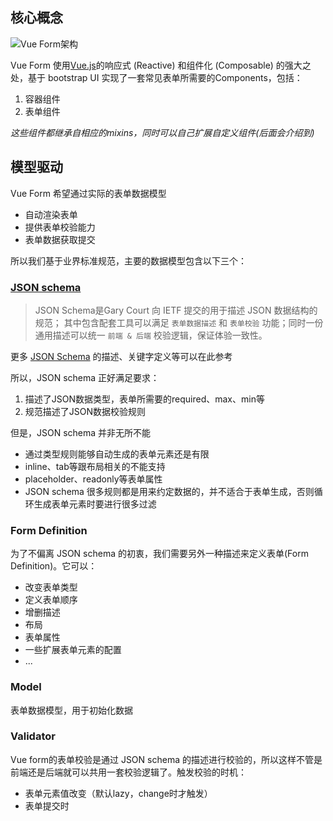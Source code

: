 ## 核心概念
![Vue Form架构](https://cbu01.alicdn.com/cms/upload/2016/035/955/2559530_1625054590.png)

Vue Form 使用[Vue.js](http://cn.vuejs.org/guide/)的响应式 (Reactive) 和组件化 (Composable) 的强大之处，基于 bootstrap UI 实现了一套常见表单所需要的Components，包括：
1. 容器组件
2. 表单组件

*这些组件都继承自相应的mixins，同时可以自己扩展自定义组件(后面会介绍到)*

## 模型驱动
Vue Form 希望通过实际的表单数据模型
* 自动渲染表单
* 提供表单校验能力
* 表单数据获取提交

所以我们基于业界标准规范，主要的数据模型包含以下三个：

### [JSON schema](http://gitlab.alibaba-inc.com/river/spec/blob/master/JSON-Schema.md)
> JSON Schema是Gary Court 向 IETF 提交的用于描述 JSON 数据结构的规范；
> 其中包含配套工具可以满足 `表单数据描述` 和 `表单校验` 功能；同时一份通用描述可以统一 `前端 & 后端` 校验逻辑，保证体验一致性。

更多 [JSON Schema](http://gitlab.alibaba-inc.com/river/spec/blob/master/JSON-Schema.md) 的描述、关键字定义等可以在此参考

所以，JSON schema 正好满足要求：
1. 描述了JSON数据类型，表单所需要的required、max、min等
2. 规范描述了JSON数据校验规则

但是，JSON schema 并非无所不能
* 通过类型规则能够自动生成的表单元素还是有限
* inline、tab等跟布局相关的不能支持
* placeholder、readonly等表单属性
* JSON schema 很多规则都是用来约定数据的，并不适合于表单生成，否则循环生成表单元素时要进行很多过滤

### Form Definition
为了不偏离 JSON schema 的初衷，我们需要另外一种描述来定义表单(Form Definition)。它可以：
* 改变表单类型
* 定义表单顺序
* 增删描述
* 布局
* 表单属性
* 一些扩展表单元素的配置
* ...

### Model
表单数据模型，用于初始化数据

### Validator
Vue form的表单校验是通过 JSON schema 的描述进行校验的，所以这样不管是前端还是后端就可以共用一套校验逻辑了。触发校验的时机：
* 表单元素值改变（默认lazy，change时才触发）
* 表单提交时
